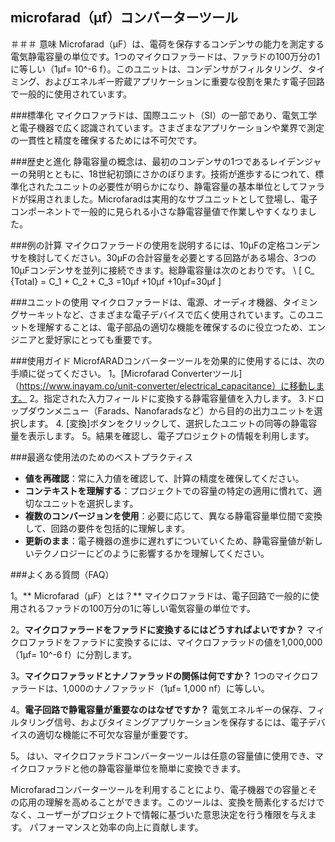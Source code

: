 ## microfarad（μf）コンバーターツール

＃＃＃ 意味
Microfarad（μF）は、電荷を保存するコンデンサの能力を測定する電気静電容量の単位です。1つのマイクロファラードは、ファラドの100万分の1に等しい（1μf= 10^-6 f）。このユニットは、コンデンサがフィルタリング、タイミング、およびエネルギー貯蔵アプリケーションに重要な役割を果たす電子回路で一般的に使用されています。

###標準化
マイクロファラドは、国際ユニット（SI）の一部であり、電気工学と電子機器で広く認識されています。さまざまなアプリケーションや業界で測定の一貫性と精度を確保するためには不可欠です。

###歴史と進化
静電容量の概念は、最初のコンデンサの1つであるレイデンジャーの発明とともに、18世紀初頭にさかのぼります。技術が進歩するにつれて、標準化されたユニットの必要性が明らかになり、静電容量の基本単位としてファラドが採用されました。Microfaradは実用的なサブユニットとして登場し、電子コンポーネントで一般的に見られる小さな静電容量値で作業しやすくなりました。

###例の計算
マイクロファラードの使用を説明するには、10μFの定格コンデンサを検討してください。30μFの合計容量を必要とする回路がある場合、3つの10μFコンデンサを並列に接続できます。総静電容量は次のとおりです。
\ [
C_ {Total} = C_1 + C_2 + C_3 =10μf +10μf +10μf=30μf
\]

###ユニットの使用
マイクロファラードは、電源、オーディオ機器、タイミングサーキットなど、さまざまな電子デバイスで広く使用されています。このユニットを理解することは、電子部品の適切な機能を確保するのに役立つため、エンジニアと愛好家にとっても重要です。

###使用ガイド
MicrofARADコンバーターツールを効果的に使用するには、次の手順に従ってください。
1。[Microfarad Converterツール]（https://www.inayam.co/unit-converter/electrical_capacitance）に移動します。
2。指定された入力フィールドに変換する静電容量値を入力します。
3.ドロップダウンメニュー（Farads、Nanofaradsなど）から目的の出力ユニットを選択します。
4. [変換]ボタンをクリックして、選択したユニットの同等の静電容量を表示します。
5。結果を確認し、電子プロジェクトの情報を利用します。

###最適な使用法のためのベストプラクティス
-  **値を再確認**：常に入力値を確認して、計算の精度を確保してください。
-  **コンテキストを理解する**：プロジェクトでの容量の特定の適用に慣れて、適切なユニットを選択します。
-  **複数のコンバージョンを使用**：必要に応じて、異なる静電容量単位間で変換して、回路の要件を包括的に理解します。
-  **更新のまま**：電子機器の進歩に遅れずについていくため、静電容量値が新しいテクノロジーにどのように影響するかを理解してください。

###よくある質問（FAQ）

1。** Microfarad（μF）とは？**
マイクロファラドは、電子回路で一般的に使用されるファラドの100万分の1に等しい電気容量の単位です。

2。**マイクロファラードをファラドに変換するにはどうすればよいですか？**
マイクロファラドをファラドに変換するには、マイクロファラッドの値を1,000,000（1μf= 10^-6 f）に分割します。

3。**マイクロファラッドとナノファラッドの関係は何ですか？**
1つのマイクロファラードは、1,000のナノファラッド（1μf= 1,000 nf）に等しい。

4。**電子回路で静電容量が重要なのはなぜですか？**
電気エネルギーの保存、フィルタリング信号、およびタイミングアプリケーションを保存するには、電子デバイスの適切な機能に不可欠な容量が重要です。

5。
はい、マイクロファラドコンバーターツールは任意の容量値に使用でき、マイクロファラドと他の静電容量単位を簡単に変換できます。

Microfaradコンバーターツールを利用することにより、電子機器での容量とその応用の理解を高めることができます。このツールは、変換を簡素化するだけでなく、ユーザーがプロジェクトで情報に基づいた意思決定を行う権限を与えます。 パフォーマンスと効率の向上に貢献します。